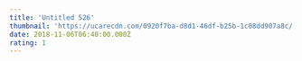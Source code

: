 ```yaml
---
title: 'Untitled 526'
thumbnail: 'https://ucarecdn.com/0920f7ba-d8d1-46df-b25b-1c08dd907a8c/'
date: 2018-11-06T06:40:00.000Z
rating: 1
---
```

